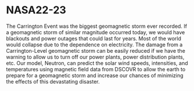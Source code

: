 # NASA22-23
The Carrington Event was the biggest geomagnetic storm ever recorded. If a geomagnetic storm of similar magnitude occurred today, we would have blackouts and power outages that could last for years. Most of the world would collapse due to the dependence on electricity. The damage from a Carrington-Level geomagnetic storm can be easily reduced if we have the warning to allow us to turn off our power plants, power distribution plants, etc. Our model, Neutron, can predict the solar wind speeds, intensities, and temperatures using magnetic field data from DSCOVR to allow the earth to prepare for a geomagnetic storm and increase our chances of minimizing the effects of this devastating disaster. 
